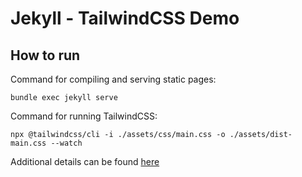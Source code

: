 # Jekyll - TailwindCSS Demo

## How to run

Command for compiling and serving static pages:

`bundle exec jekyll serve`

Command for running TailwindCSS:

`npx @tailwindcss/cli -i ./assets/css/main.css -o ./assets/dist-main.css --watch`

Additional details can be found [here](https://www.syntaxjournal.com/how-to-add-tailwindcss-jekyll/)
